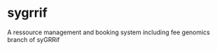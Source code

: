 sygrrif
=======

A ressource management and booking system including fee
genomics branch of syGRRif
